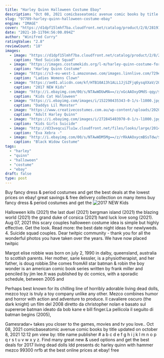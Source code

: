 ```yaml
---
title: "Harley Quinn Halloween Costume Ebay"
description: "Oct 08, 2021 comicbaseatomic avenue comic books by title updated on october 8, 2021 12:12 pm view by: title name publisher # a b c d e f g h i j k l m n o p q r s t u v w x y z"
slug: "97709-harley-quinn-halloween-costume-ebay"
engine: "IMAGE"
cover: "https://d1dpf15lmhf7ba.cloudfront.net/catalog/product/2/8/281911011540835.jpg"
date: "2021-10-11T04:56:00.094Z"
author: "Winifred Curry"
ratingValue: "2.8"
reviewCount: "18"
images:
  - image: "https://d1dpf15lmhf7ba.cloudfront.net/catalog/product/2/8/281911011540835.jpg"
    caption: "Red Suicide Squad"
  - image: "https://images.costumekids.org/l-m/harley-quinn-costume-for-kids-and-toddler-v-1903200322.jpg"
    caption: "Harley Quinn Costume"
  - image: "https://s3-eu-west-1.amazonaws.com/images.linnlive.com/729e4b1e16df9f71532119ef6892125e/52b130b2-d14e-465c-9f33-6a7f3055327a.jpg"
    caption: "Ladies Womens Clown"
  - image: "https://ae01.alicdn.com/kf/HTB10A13h1ALL1JjSZFjq6ysqXXaV/2017-NEW-Kid-s-Suicide-Squad-Harley-Quinn-Cosplay-Costume-Outfit-Full-Set-Halloween-Children-Christmas.jpg"
    caption: "2017 NEW Kids"
  - image: "http://i.ebayimg.com/00/s/NTAwWDUwMA==/z/xGcAAOxyOMdS-qqy/$_3.JPG?set_id=2"
    caption: "Kids Cat Halloween"
  - image: "https://i.ebayimg.com/images/i/152290435343-0-1/s-l1000.jpg"
    caption: "Daddys Lil Monster"
  - image: "https://www.creativecostumes.com.au/wp-content/uploads/2020/09/Adult-Harley-Quinn-Costume-480x1108.jpg"
    caption: "Adult Harley Quinn"
  - image: "https://i.ebayimg.com/images/i/272845403970-0-1/s-l1000.jpg"
    caption: "Kids Girls Suicide"
  - image: "http://d33veqcui7lu1w.cloudfront.net/files/looks/large/2014/11/02/4120285_Day_2830.jpg?1414901438"
    caption: "Eva Xebra -"
  - image: "http://i.ebayimg.com/00/s/NTAwWDM5Mg==/z/rRkAAOxycmBSsTdw/$_3.JPG?set_id=2"
    caption: "Black Widow Costume"
tags:
  - "harley"
  - "quinn"
  - "halloween"
  - "costume"
  - "ebay"
draft: false
type: post
---
```


Buy fancy dress & period costumes and get the best deals at the lowest prices on ebay! great savings & free delivery  collection on many items buy fancy dress & period costumes and get the
![2017 NEW Kids](https://ae01.alicdn.com/kf/HTB10A13h1ALL1JjSZFjq6ysqXXaV/2017-NEW-Kid-s-Suicide-Squad-Harley-Quinn-Cosplay-Costume-Outfit-Full-Set-Halloween-Children-Christmas.jpg "2017 NEW Kids")

Halloween kills (2021) the last duel (2021) bergman island (2021) the blazing world (2021) the grand duke of corsica (2021) hard luck love song (2021). Aug 07, 2021 this scary couples halloween costume idea is simple but highly effective. Get the look. Read more: the best date night ideas for newlyweds. 4. Suicide squad couples. Dear twitpic community - thank you for all the wonderful photos you have taken over the years. We have now placed twitpic
<!--inArticleAds-->

<!--galleryOne-->

Margot elise robbie was born on july 2, 1990 in dalby, queensland, australia to scottish parents. Her mother, sarie kessler, is a physiotherapist, and her father, is doug robbie.She comes fromAll star batman & robin the boy wonder is an american comic book series written by frank miller and penciled by jim lee.It was published by dc comics, with a sporadic schedule, between 2005 and
<!--inArticleAds-->

<!--galleryTwo-->

Perhaps best known for its chilling line of horribly adorable living dead dolls, mezco toyz is truly a toy company unlike any other. Mezco combines humor and horror with action and adventure to produce. Il cavaliere oscuro (the dark knight)  un film del 2008 diretto da christopher nolan e basato sul supereroe batman ideato da bob kane e bill finger.La pellicola  il seguito di batman begins (2005),
<!--galleryThree-->

Gamesradar+ takes you closer to the games, movies and tv you love.. Oct 08, 2021 comicbaseatomic avenue comic books by title updated on october 8, 2021 12:12 pm view by: title name publisher # a b c d e f g h i j k l m n o p q r s t u v w x y z. Find many great new & used options and get the best deals for 2017 living dead dolls ldd presents dc harley quinn with hammer mezco 99300 nrfb at the best online prices at ebay! free